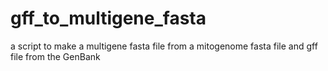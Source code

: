 # gff_to_multigene_fasta
a script to make a multigene fasta file from a mitogenome fasta file and gff file from the GenBank
